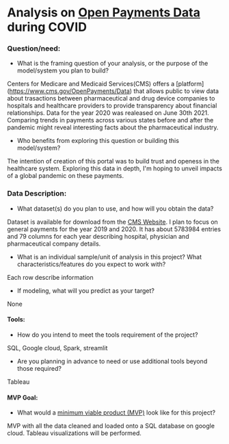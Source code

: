 # Analysis on [Open Payments Data](https://www.cms.gov/OpenPayments/Data) during COVID

### Question/need:
* What is the framing question of your analysis, or the purpose of the model/system you plan to build?

Centers for Medicare and Medicaid Services(CMS) offers a [platform] (https://www.cms.gov/OpenPayments/Data) that allows public to view data about trasactions between pharmaceutical and drug device companies to hospitals and healthcare providers to provide transparency about financial relationships. Data for the year 2020 was realeased on June 30th 2021. Comparing trends in payments across various states before and after the pandemic might reveal interesting facts about the pharmaceutical industry.    


* Who benefits from exploring this question or building this model/system?

The intention of creation of this portal was to build trust and openess in the healthcare system. Exploring this data in depth, I'm hoping to unveil impacts of a global pandemic on these payments.

### Data Description:

* What dataset(s) do you plan to use, and how will you obtain the data?

Dataset is available for download from the [CMS Website](https://www.cms.gov/OpenPayments/Data/Dataset-Downloads). I plan to focus on general payments for the year 2019 and 2020.
It has about 5783984 entries and 79 columns for each year describing hospital, physician and pharmaceutical company details.

* What is an individual sample/unit of analysis in this project? What characteristics/features do you expect to work with? 

Each row describe information 

* If modeling, what will you predict as your target?

None

#### Tools:
* How do you intend to meet the tools requirement of the project? 

SQL, Google cloud, Spark, streamlit

* Are you planning in advance to need or use additional tools beyond those required?

Tableau

#### MVP Goal:
* What would a [minimum viable product (MVP)](./mvp.md) look like for this project?

MVP with all the data cleaned and loaded onto a SQL database on google cloud. Tableau visualizations will be performed.


